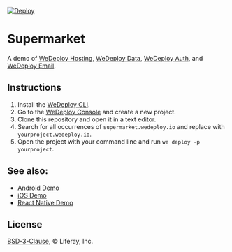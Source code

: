 [![Deploy](https://cdn.wedeploy.com/images/deploy.svg)](https://console.wedeploy.com/deploy?repo=https://github.com/wedeploy-examples/supermarket-web-example)

# Supermarket

A demo of [WeDeploy Hosting](https://wedeploy.com/docs/hosting), [WeDeploy Data](https://wedeploy.com/docs/data), [WeDeploy Auth](https://wedeploy.com/docs/auth), and [WeDeploy Email](https://wedeploy.com/docs/email).

## Instructions

1. Install the [WeDeploy CLI](https://wedeploy.com/docs/intro/using-the-command-line/).
2. Go to the [WeDeploy Console](https://console.wedeploy.com) and create a new project.
3. Clone this repository and open it in a text editor.
4. Search for all occurrences of `supermarket.wedeploy.io` and replace with `yourproject.wedeploy.io`.
5. Open the project with your command line and run `we deploy -p yourproject`.

## See also:
- [Android Demo](https://github.com/wedeploy/demo-supermarket/tree/android)
- [iOS Demo](https://github.com/wedeploy/demo-supermarket/tree/ios)
- [React Native Demo](https://github.com/wedeploy/demo-supermarket/tree/react-native-demo)

## License

[BSD-3-Clause](./LICENSE.md), © Liferay, Inc.
